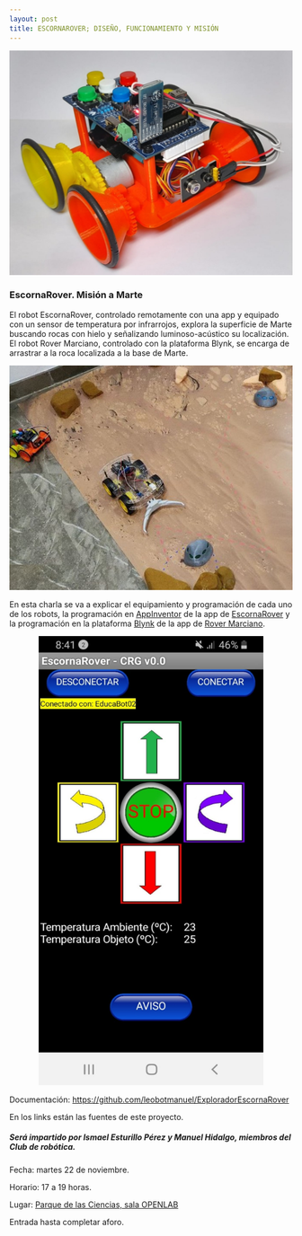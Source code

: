 ```yaml
---
layout: post
title: ESCORNAROVER; DISEÑO, FUNCIONAMIENTO Y MISIÓN
---
```

</p>
<p align="center" >
<img src="/images/rover.jpg" width="600" height="400"/>

</p>


### EscornaRover. Misión a Marte



El robot EscornaRover, controlado remotamente con una app y equipado con un sensor de temperatura por infrarrojos, explora la superficie de Marte buscando rocas con hielo y señalizando luminoso-acústico su localización.
El robot Rover Marciano, controlado con la plataforma Blynk, se encarga de arrastrar a la roca localizada a la base de Marte.

  </p>
<p align="center" >
<img src="/images/rover2.jpg" width="600" height="400"/>
</p>

En esta charla se va a explicar el equipamiento y programación de cada uno de los robots, la programación en [AppInventor](https://appinventor.mit.edu/) de la app de [EscornaRover](https://www.thingiverse.com/thing:4911480) y la programación en la plataforma [Blynk](https://blynk.uptodown.com/android) de la app de [Rover Marciano](http://www.cantabrobots.es/?page_id=1237).

</p>
<p align="center" >
<img src="/images/rover1.jpg" width="400" height="800"/>

</p>

Documentación: https://github.com/leobotmanuel/ExploradorEscornaRover

En los links están las fuentes de este proyecto.



##### Será impartido por Ismael Esturillo Pérez y Manuel Hidalgo, miembros del Club de robótica.

Fecha: martes 22 de noviembre.


Horario: 17 a 19 horas.



Lugar: [Parque de las Ciencias, sala OPENLAB](https://goo.gl/maps/aQC1afhE8HR9uaVx8)



Entrada hasta completar aforo.
